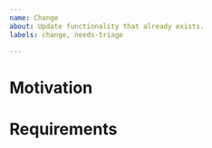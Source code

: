 ```yaml
---
name: Change
about: Update functionality that already exists.
labels: change, needs-triage

---
```


# Motivation
<!--
Give us information why do we need to change how it works.
-->

# Requirements
<!--
What this change is supposed to do?
-->
